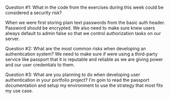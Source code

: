Question #1: What in the code from the exercises during this week could be considered a security risk?

When we were first storing plain text passwords from the basic auth header. Password should be encrypted. We also need to make sure knew users always default to admin false so that we control authorization tasks on our server.

Question #2: What are the most common risks when developing an authentication system?
We need to make sure if were using a third-party service like passport that it is reputable and reliable as we are giving power and our user credentials to them.

Question #3: What are you planning to do when developing user authentication in your portfolio project?
I'm goin to read the passport documentation and setup my environment to use the strategy that most fits my use case.
